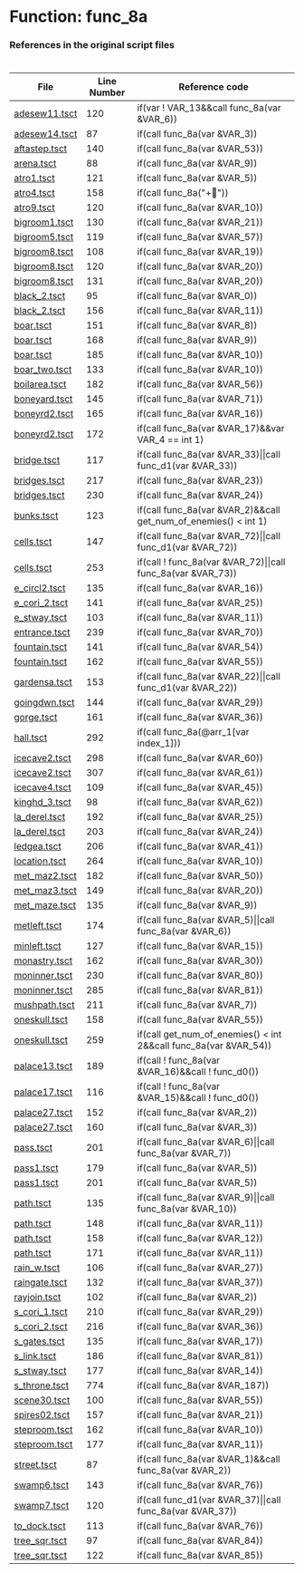 # Function: func_8a
### References in the original script files

#

| File | Line Number | Reference code |
| --- | --- | --- |
| [adesew11.tsct](../../../out/adesew11.tsct#L120) | 120 | if(var ! VAR_13&&call func_8a(var &VAR_6)) |
| [adesew14.tsct](../../../out/adesew14.tsct#L87) | 87 | if(call func_8a(var &VAR_3)) |
| [aftastep.tsct](../../../out/aftastep.tsct#L140) | 140 | if(call func_8a(var &VAR_53)) |
| [arena.tsct](../../../out/arena.tsct#L88) | 88 | if(call func_8a(var &VAR_9)) |
| [atro1.tsct](../../../out/atro1.tsct#L121) | 121 | if(call func_8a(var &VAR_5)) |
| [atro4.tsct](../../../out/atro4.tsct#L158) | 158 | if(call func_8a("+")) |
| [atro9.tsct](../../../out/atro9.tsct#L120) | 120 | if(call func_8a(var &VAR_10)) |
| [bigroom1.tsct](../../../out/bigroom1.tsct#L130) | 130 | if(call func_8a(var &VAR_21)) |
| [bigroom5.tsct](../../../out/bigroom5.tsct#L119) | 119 | if(call func_8a(var &VAR_57)) |
| [bigroom8.tsct](../../../out/bigroom8.tsct#L108) | 108 | if(call func_8a(var &VAR_19)) |
| [bigroom8.tsct](../../../out/bigroom8.tsct#L120) | 120 | if(call func_8a(var &VAR_20)) |
| [bigroom8.tsct](../../../out/bigroom8.tsct#L131) | 131 | if(call func_8a(var &VAR_20)) |
| [black_2.tsct](../../../out/black_2.tsct#L95) | 95 | if(call func_8a(var &VAR_0)) |
| [black_2.tsct](../../../out/black_2.tsct#L156) | 156 | if(call func_8a(var &VAR_11)) |
| [boar.tsct](../../../out/boar.tsct#L151) | 151 | if(call func_8a(var &VAR_8)) |
| [boar.tsct](../../../out/boar.tsct#L168) | 168 | if(call func_8a(var &VAR_9)) |
| [boar.tsct](../../../out/boar.tsct#L185) | 185 | if(call func_8a(var &VAR_10)) |
| [boar_two.tsct](../../../out/boar_two.tsct#L133) | 133 | if(call func_8a(var &VAR_10)) |
| [boilarea.tsct](../../../out/boilarea.tsct#L182) | 182 | if(call func_8a(var &VAR_56)) |
| [boneyard.tsct](../../../out/boneyard.tsct#L145) | 145 | if(call func_8a(var &VAR_71)) |
| [boneyrd2.tsct](../../../out/boneyrd2.tsct#L165) | 165 | if(call func_8a(var &VAR_16)) |
| [boneyrd2.tsct](../../../out/boneyrd2.tsct#L172) | 172 | if(call func_8a(var &VAR_17)&&var VAR_4 == int 1) |
| [bridge.tsct](../../../out/bridge.tsct#L117) | 117 | if(call func_8a(var &VAR_33)\|\|call func_d1(var &VAR_33)) |
| [bridges.tsct](../../../out/bridges.tsct#L217) | 217 | if(call func_8a(var &VAR_23)) |
| [bridges.tsct](../../../out/bridges.tsct#L230) | 230 | if(call func_8a(var &VAR_24)) |
| [bunks.tsct](../../../out/bunks.tsct#L123) | 123 | if(call func_8a(var &VAR_2)&&call get_num_of_enemies() < int 1) |
| [cells.tsct](../../../out/cells.tsct#L147) | 147 | if(call func_8a(var &VAR_72)\|\|call func_d1(var &VAR_72)) |
| [cells.tsct](../../../out/cells.tsct#L253) | 253 | if(call ! func_8a(var &VAR_72)\|\|call func_8a(var &VAR_73)) |
| [e_circl2.tsct](../../../out/e_circl2.tsct#L135) | 135 | if(call func_8a(var &VAR_16)) |
| [e_cori_2.tsct](../../../out/e_cori_2.tsct#L141) | 141 | if(call func_8a(var &VAR_25)) |
| [e_stway.tsct](../../../out/e_stway.tsct#L103) | 103 | if(call func_8a(var &VAR_11)) |
| [entrance.tsct](../../../out/entrance.tsct#L239) | 239 | if(call func_8a(var &VAR_70)) |
| [fountain.tsct](../../../out/fountain.tsct#L141) | 141 | if(call func_8a(var &VAR_54)) |
| [fountain.tsct](../../../out/fountain.tsct#L162) | 162 | if(call func_8a(var &VAR_55)) |
| [gardensa.tsct](../../../out/gardensa.tsct#L153) | 153 | if(call func_8a(var &VAR_22)\|\|call func_d1(var &VAR_22)) |
| [goingdwn.tsct](../../../out/goingdwn.tsct#L144) | 144 | if(call func_8a(var &VAR_29)) |
| [gorge.tsct](../../../out/gorge.tsct#L161) | 161 | if(call func_8a(var &VAR_36)) |
| [hall.tsct](../../../out/hall.tsct#L292) | 292 | if(call func_8a(@arr_1[var index_1])) |
| [icecave2.tsct](../../../out/icecave2.tsct#L298) | 298 | if(call func_8a(var &VAR_60)) |
| [icecave2.tsct](../../../out/icecave2.tsct#L307) | 307 | if(call func_8a(var &VAR_61)) |
| [icecave4.tsct](../../../out/icecave4.tsct#L109) | 109 | if(call func_8a(var &VAR_45)) |
| [kinghd_3.tsct](../../../out/kinghd_3.tsct#L98) | 98 | if(call func_8a(var &VAR_62)) |
| [la_derel.tsct](../../../out/la_derel.tsct#L192) | 192 | if(call func_8a(var &VAR_25)) |
| [la_derel.tsct](../../../out/la_derel.tsct#L203) | 203 | if(call func_8a(var &VAR_24)) |
| [ledgea.tsct](../../../out/ledgea.tsct#L206) | 206 | if(call func_8a(var &VAR_41)) |
| [location.tsct](../../../out/location.tsct#L264) | 264 | if(call func_8a(var &VAR_10)) |
| [met_maz2.tsct](../../../out/met_maz2.tsct#L182) | 182 | if(call func_8a(var &VAR_50)) |
| [met_maz3.tsct](../../../out/met_maz3.tsct#L149) | 149 | if(call func_8a(var &VAR_20)) |
| [met_maze.tsct](../../../out/met_maze.tsct#L135) | 135 | if(call func_8a(var &VAR_9)) |
| [metleft.tsct](../../../out/metleft.tsct#L174) | 174 | if(call func_8a(var &VAR_5)\|\|call func_8a(var &VAR_6)) |
| [minleft.tsct](../../../out/minleft.tsct#L127) | 127 | if(call func_8a(var &VAR_15)) |
| [monastry.tsct](../../../out/monastry.tsct#L162) | 162 | if(call func_8a(var &VAR_30)) |
| [moninner.tsct](../../../out/moninner.tsct#L230) | 230 | if(call func_8a(var &VAR_80)) |
| [moninner.tsct](../../../out/moninner.tsct#L285) | 285 | if(call func_8a(var &VAR_81)) |
| [mushpath.tsct](../../../out/mushpath.tsct#L211) | 211 | if(call func_8a(var &VAR_7)) |
| [oneskull.tsct](../../../out/oneskull.tsct#L158) | 158 | if(call func_8a(var &VAR_55)) |
| [oneskull.tsct](../../../out/oneskull.tsct#L259) | 259 | if(call get_num_of_enemies() < int 2&&call func_8a(var &VAR_54)) |
| [palace13.tsct](../../../out/palace13.tsct#L189) | 189 | if(call ! func_8a(var &VAR_16)&&call ! func_d0()) |
| [palace17.tsct](../../../out/palace17.tsct#L116) | 116 | if(call ! func_8a(var &VAR_15)&&call ! func_d0()) |
| [palace27.tsct](../../../out/palace27.tsct#L152) | 152 | if(call func_8a(var &VAR_2)) |
| [palace27.tsct](../../../out/palace27.tsct#L160) | 160 | if(call func_8a(var &VAR_3)) |
| [pass.tsct](../../../out/pass.tsct#L201) | 201 | if(call func_8a(var &VAR_6)\|\|call func_8a(var &VAR_7)) |
| [pass1.tsct](../../../out/pass1.tsct#L179) | 179 | if(call func_8a(var &VAR_5)) |
| [pass1.tsct](../../../out/pass1.tsct#L201) | 201 | if(call func_8a(var &VAR_5)) |
| [path.tsct](../../../out/path.tsct#L135) | 135 | if(call func_8a(var &VAR_9)\|\|call func_8a(var &VAR_10)) |
| [path.tsct](../../../out/path.tsct#L148) | 148 | if(call func_8a(var &VAR_11)) |
| [path.tsct](../../../out/path.tsct#L158) | 158 | if(call func_8a(var &VAR_12)) |
| [path.tsct](../../../out/path.tsct#L171) | 171 | if(call func_8a(var &VAR_11)) |
| [rain_w.tsct](../../../out/rain_w.tsct#L106) | 106 | if(call func_8a(var &VAR_27)) |
| [raingate.tsct](../../../out/raingate.tsct#L132) | 132 | if(call func_8a(var &VAR_37)) |
| [rayjoin.tsct](../../../out/rayjoin.tsct#L102) | 102 | if(call func_8a(var &VAR_2)) |
| [s_cori_1.tsct](../../../out/s_cori_1.tsct#L210) | 210 | if(call func_8a(var &VAR_29)) |
| [s_cori_2.tsct](../../../out/s_cori_2.tsct#L216) | 216 | if(call func_8a(var &VAR_36)) |
| [s_gates.tsct](../../../out/s_gates.tsct#L135) | 135 | if(call func_8a(var &VAR_17)) |
| [s_link.tsct](../../../out/s_link.tsct#L186) | 186 | if(call func_8a(var &VAR_81)) |
| [s_stway.tsct](../../../out/s_stway.tsct#L177) | 177 | if(call func_8a(var &VAR_14)) |
| [s_throne.tsct](../../../out/s_throne.tsct#L774) | 774 | if(call func_8a(var &VAR_187)) |
| [scene30.tsct](../../../out/scene30.tsct#L100) | 100 | if(call func_8a(var &VAR_55)) |
| [spires02.tsct](../../../out/spires02.tsct#L157) | 157 | if(call func_8a(var &VAR_21)) |
| [steproom.tsct](../../../out/steproom.tsct#L162) | 162 | if(call func_8a(var &VAR_10)) |
| [steproom.tsct](../../../out/steproom.tsct#L177) | 177 | if(call func_8a(var &VAR_11)) |
| [street.tsct](../../../out/street.tsct#L87) | 87 | if(call func_8a(var &VAR_1)&&call func_8a(var &VAR_2)) |
| [swamp6.tsct](../../../out/swamp6.tsct#L143) | 143 | if(call func_8a(var &VAR_76)) |
| [swamp7.tsct](../../../out/swamp7.tsct#L120) | 120 | if(call func_d1(var &VAR_37)\|\|call func_8a(var &VAR_37)) |
| [to_dock.tsct](../../../out/to_dock.tsct#L113) | 113 | if(call func_8a(var &VAR_76)) |
| [tree_sqr.tsct](../../../out/tree_sqr.tsct#L97) | 97 | if(call func_8a(var &VAR_84)) |
| [tree_sqr.tsct](../../../out/tree_sqr.tsct#L122) | 122 | if(call func_8a(var &VAR_85)) |
